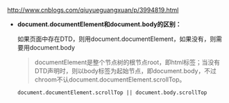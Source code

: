 http://www.cnblogs.com/qiuyueguangxuan/p/3994819.html


* **document.documentElement和document.body的区别：**

	如果页面中存在DTD，则用document.documentElement，如果没有，则需要用document.body
	
	> documentElement是整个节点树的根节点root，即html标签；当没有DTD声明时，则以body标签为起始节点，即document.body，不过chroom不认document.documentElement.scrollTop。
	
	```
	document.documentElement.scrollTop || document.body.scrollTop
	```
	
		